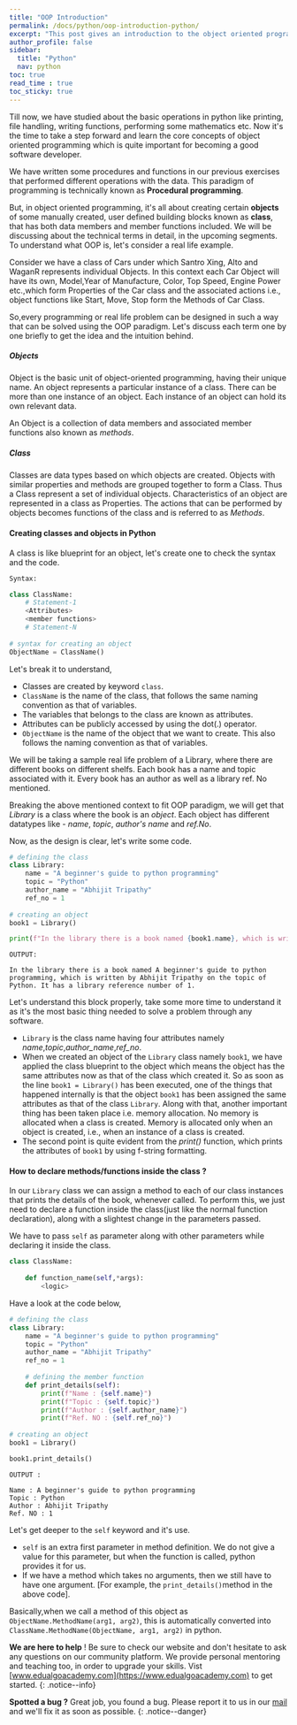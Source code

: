 ```yaml
---
title: "OOP Introduction"
permalink: /docs/python/oop-introduction-python/
excerpt: "This post gives an introduction to the object oriented programming in python"
author_profile: false
sidebar:
  title: "Python"
  nav: python
toc: true
read_time : true
toc_sticky: true
---
```


<script type="text/javascript" async
  src="https://cdn.mathjax.org/mathjax/latest/MathJax.js?config=TeX-MML-AM_CHTML">
</script>

Till now, we have studied about the basic operations in python like printing, file handling, writing functions, performing some mathematics etc. Now it's the time to take a step forward and learn the core concepts of object oriented programming which is quite important for becoming a good software developer.

We have written some procedures and functions in our previous exercises that performed different operations with the data. This paradigm of programming is technically known as **Procedural programming**.

But, in object oriented programming, it's all about creating certain **objects** of some manually created, user defined building blocks known as **class**, that has both data members and member functions included. We will be discussing about the technical terms in detail, in the upcoming segments. To understand what OOP is, let's consider a real life example.

Consider we have a class of Cars under which Santro Xing, Alto and WaganR represents individual Objects. In this context each Car Object will have its own, Model,Year of Manufacture, Color, Top Speed, Engine Power etc.,which form Properties of the Car class and the associated actions i.e., object functions like Start, Move, Stop form the Methods of Car Class.

So,every programming or real life problem can be designed in such a way that can be solved using the OOP paradigm. Let's discuss each term one by one briefly to get the idea and the intuition behind.

##### Objects

Object is the basic unit of object-oriented programming, having their unique name. An object represents a particular instance of a class. There can be more than one instance of an object. Each instance of an object can hold its own relevant data.

An Object is a collection of data members and associated member functions also known as *methods*.

##### Class

Classes are data types based on which objects are created. Objects with similar properties and methods are grouped together to form a Class. Thus a Class represent a set of individual objects. Characteristics of an object are represented in a class as Properties. The actions that can be performed by objects becomes functions of the class and is referred to as *Methods*.

#### Creating classes and objects in Python

A class is like blueprint for an object, let's create one to check the syntax and the code.

```python
Syntax:

class ClassName:
    # Statement-1
    <Attributes>
    <member functions>
    # Statement-N
    
# syntax for creating an object
ObjectName = ClassName()
```

Let's break it to understand,

- Classes are created by keyword `class`.
- `ClassName` is the name of the class, that follows the same naming convention as that of variables.
- The variables that belongs to the class are known as attributes.
- Attributes can be publicly accessed by using the dot(.) operator.
- `ObjectName` is the name of the object that we want to create. This also follows the naming convention as that of variables.

We will be taking a sample real life problem of a Library, where there are different books on different shelfs. Each book has a name and topic associated with it. Every book has an author as well as a library ref. No mentioned.

Breaking the above mentioned context to fit OOP paradigm, we will get that *Library* is a class where the book is an *object*. Each object has different datatypes like - *name*, *topic*, *author's name* and *ref.No*.

Now, as the design is clear, let's write some code.

```python
# defining the class
class Library:
    name = "A beginner's guide to python programming"
    topic = "Python"
    author_name = "Abhijit Tripathy"
    ref_no = 1
    
# creating an object
book1 = Library()

print(f"In the library there is a book named {book1.name}, which is written by {book1.author_name} on the topic of {book1.topic}. It has a library reference number of {book1.ref_no}.")
```

```
OUTPUT:

In the library there is a book named A beginner's guide to python programming, which is written by Abhijit Tripathy on the topic of Python. It has a library reference number of 1.
```

Let's understand this block properly, take some more time to understand it as it's the most basic thing needed to solve a problem through any software.

- `Library` is the class name having four attributes namely *name*,*topic*,*author_name*,*ref_no*.
- When we created an object of the `Library` class namely `book1`, we have applied the class blueprint to the object which means the object has the same attributes now as that of the class which created it.  So as soon as the line `book1 = Library()` has been executed, one of the things that happened internally is that the object `book1` has been assigned the same attributes as that of the class `Library`. Along with that, another important thing has been taken place i.e. memory allocation. No memory is allocated when a class is created. Memory is allocated only when an object is created, i.e., when an instance of a class is created.
- The second point is quite evident from the *print()* function, which prints the attributes of `book1` by using f-string formatting.

#### How to declare methods/functions inside the class ?

In our `Library` class we can assign a method to each of our class instances that prints the details of the book, whenever called. To perform this, we just need to declare a function inside the class(just like the normal function declaration), along with a slightest change in the parameters passed.

We have to pass ``self`` as parameter along with other parameters while declaring it inside the class. 

```python
class ClassName:
    
    def function_name(self,*args):
        <logic>
```

Have a look at the code below,

```python
# defining the class
class Library:
    name = "A beginner's guide to python programming"
    topic = "Python"
    author_name = "Abhijit Tripathy"
    ref_no = 1
    
    # defining the member function
    def print_details(self):
        print(f"Name : {self.name}")
        print(f"Topic : {self.topic}")
        print(f"Author : {self.author_name}")
        print(f"Ref. NO : {self.ref_no}")
    
# creating an object
book1 = Library()

book1.print_details()
```

```
OUTPUT :

Name : A beginner's guide to python programming
Topic : Python
Author : Abhijit Tripathy
Ref. NO : 1
```

Let's get deeper to the `self` keyword and it's use.

- `self` is an extra first parameter in method definition. We do not give a value for this parameter, but when the function is called, python provides it for us.
- If we have a method which takes no arguments, then we still have to have one argument. [For example, the `print_details()`method in the above code].

Basically,when we call a method of this object as `ObjectName.MethodName(arg1, arg2)`, this is automatically converted into `ClassName.MethodName(ObjectName, arg1, arg2)` in python.

<i class="fas fa-lightbulb fa-2x"></i> **We are here to help** ! Be sure to check our website and don't hesitate to ask any questions on our community platform. We provide personal mentoring and teaching too, in order to upgrade your skills. Vist [www.edualgoacademy.com](https://www.edualgoacademy.com) to get started.
{: .notice--info}

<i class="fas fa-bug fa-2x"></i> **Spotted a bug ?** Great job, you found a bug. Please report it to us in our [mail](mailto:founder@edualgoacademy.com) and we'll fix it as soon as possible.
{: .notice--danger}
